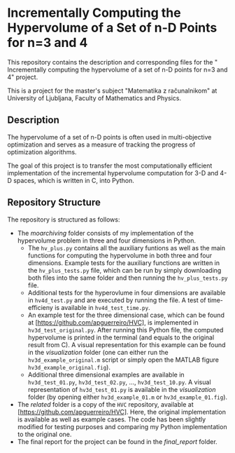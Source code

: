 # Incrementally Computing the Hypervolume of a Set of n-D Points for n=3 and 4
This repository contains the description and corresponding files for the " Incrementally computing the hypervolume of a set of n-D points for n=3 and 4" project.

This is a project for the master's subject "Matematika z računalnikom" at University of Ljubljana, Faculty of Mathematics and Physics. 

## Description
The hypervolume of a set of n-D points is often used in multi-objective optimization and serves as a measure of tracking the progress of optimization algorithms.

The goal of this project is to transfer the most computationally efficient implementation of the incremental hypervolume computation for 3-D and 4-D spaces, which is written in C, into Python.

## Repository Structure
The repository is structured as follows:
- The *moarchiving* folder consists of my implementation of the hypervolume problem in three and four dimensions in Python.
  - The `hv_plus.py` contains all the auxiliary funtions as well as the main functions for computing the hypervolume in both three and four dimensions. Example tests for the auxiliary functions are written in the `hv_plus_tests.py` file, which can be run by simply downloading both files into the same folder and then running the `hv_plus_tests.py` file.
  - Additional tests for the hyperovlume in four dimensions are available in `hv4d_test.py` and are executed by running the file. A test of time-efficieny is available in `hv4d_test_time.py`.
  - An example test for the three dimensional case, which can be found at [https://github.com/apguerreiro/HVC], is implemented in `hv3d_test_original.py`. After running this Python file, the computed hypervolume is printed in the terminal (and equals to the original result from C). A visual representation for this example can be found in the *visualization* folder (one can either run the `hv3d_example_original.m` script or simply open the MATLAB figure `hv3d_example_original.fig`).
  - Additional three dimensional examples are available in `hv3d_test_01.py`, `hv3d_test_02.py`, ..., `hv3d_test_10.py`. A visual representation of `hv3d_test_01.py` is available in the *visualization* folder (by opening either `hv3d_example_01.m` or `hv3d_example_01.fig`).
- The *related* folder is a copy of the `HVC` repository, available at [https://github.com/apguerreiro/HVC]. Here, the original implementation is available as well as example cases. The code has been slightly modified for testing purposes and comparing my Python implementation to the original one.
- The final report for the project can be found in the *final_report* folder.

